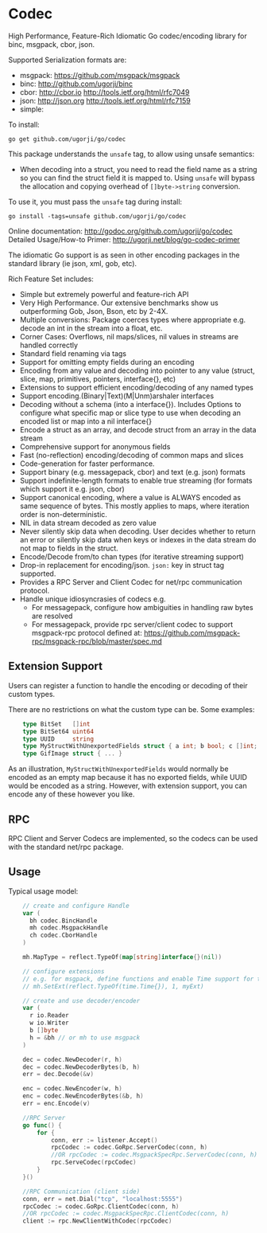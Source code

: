# Codec

High Performance, Feature-Rich Idiomatic Go codec/encoding library for
binc, msgpack, cbor, json.

Supported Serialization formats are:

  - msgpack: https://github.com/msgpack/msgpack
  - binc:    http://github.com/ugorji/binc
  - cbor:    http://cbor.io http://tools.ietf.org/html/rfc7049
  - json:    http://json.org http://tools.ietf.org/html/rfc7159
  - simple: 

To install:

    go get github.com/ugorji/go/codec

This package understands the `unsafe` tag, to allow using unsafe semantics:

  - When decoding into a struct, you need to read the field name as a string 
    so you can find the struct field it is mapped to.
    Using `unsafe` will bypass the allocation and copying overhead of `[]byte->string` conversion.

To use it, you must pass the `unsafe` tag during install:

```
go install -tags=unsafe github.com/ugorji/go/codec 
```

Online documentation: http://godoc.org/github.com/ugorji/go/codec  
Detailed Usage/How-to Primer: http://ugorji.net/blog/go-codec-primer

The idiomatic Go support is as seen in other encoding packages in
the standard library (ie json, xml, gob, etc).

Rich Feature Set includes:

  - Simple but extremely powerful and feature-rich API
  - Very High Performance.
    Our extensive benchmarks show us outperforming Gob, Json, Bson, etc by 2-4X.
  - Multiple conversions:
    Package coerces types where appropriate 
    e.g. decode an int in the stream into a float, etc.
  - Corner Cases: 
    Overflows, nil maps/slices, nil values in streams are handled correctly
  - Standard field renaming via tags
  - Support for omitting empty fields during an encoding
  - Encoding from any value and decoding into pointer to any value
    (struct, slice, map, primitives, pointers, interface{}, etc)
  - Extensions to support efficient encoding/decoding of any named types
  - Support encoding.(Binary|Text)(M|Unm)arshaler interfaces
  - Decoding without a schema (into a interface{}).
    Includes Options to configure what specific map or slice type to use
    when decoding an encoded list or map into a nil interface{}
  - Encode a struct as an array, and decode struct from an array in the data stream
  - Comprehensive support for anonymous fields
  - Fast (no-reflection) encoding/decoding of common maps and slices
  - Code-generation for faster performance.
  - Support binary (e.g. messagepack, cbor) and text (e.g. json) formats
  - Support indefinite-length formats to enable true streaming 
    (for formats which support it e.g. json, cbor)
  - Support canonical encoding, where a value is ALWAYS encoded as same sequence of bytes.
    This mostly applies to maps, where iteration order is non-deterministic.
  - NIL in data stream decoded as zero value
  - Never silently skip data when decoding.
    User decides whether to return an error or silently skip data when keys or indexes
    in the data stream do not map to fields in the struct.
  - Encode/Decode from/to chan types (for iterative streaming support)
  - Drop-in replacement for encoding/json. `json:` key in struct tag supported.
  - Provides a RPC Server and Client Codec for net/rpc communication protocol.
  - Handle unique idiosyncrasies of codecs e.g. 
    - For messagepack, configure how ambiguities in handling raw bytes are resolved 
    - For messagepack, provide rpc server/client codec to support
      msgpack-rpc protocol defined at:
      https://github.com/msgpack-rpc/msgpack-rpc/blob/master/spec.md

## Extension Support

Users can register a function to handle the encoding or decoding of
their custom types.

There are no restrictions on what the custom type can be. Some examples:

```go
    type BitSet   []int
    type BitSet64 uint64
    type UUID     string
    type MyStructWithUnexportedFields struct { a int; b bool; c []int; }
    type GifImage struct { ... }
```

As an illustration, `MyStructWithUnexportedFields` would normally be
encoded as an empty map because it has no exported fields, while UUID
would be encoded as a string. However, with extension support, you can
encode any of these however you like.

## RPC

RPC Client and Server Codecs are implemented, so the codecs can be used
with the standard net/rpc package.

## Usage

Typical usage model:

```go
    // create and configure Handle
    var (
      bh codec.BincHandle
      mh codec.MsgpackHandle
      ch codec.CborHandle
    )

    mh.MapType = reflect.TypeOf(map[string]interface{}(nil))

    // configure extensions
    // e.g. for msgpack, define functions and enable Time support for tag 1
    // mh.SetExt(reflect.TypeOf(time.Time{}), 1, myExt)

    // create and use decoder/encoder
    var (
      r io.Reader
      w io.Writer
      b []byte
      h = &bh // or mh to use msgpack
    )

    dec = codec.NewDecoder(r, h)
    dec = codec.NewDecoderBytes(b, h)
    err = dec.Decode(&v)

    enc = codec.NewEncoder(w, h)
    enc = codec.NewEncoderBytes(&b, h)
    err = enc.Encode(v)

    //RPC Server
    go func() {
        for {
            conn, err := listener.Accept()
            rpcCodec := codec.GoRpc.ServerCodec(conn, h)
            //OR rpcCodec := codec.MsgpackSpecRpc.ServerCodec(conn, h)
            rpc.ServeCodec(rpcCodec)
        }
    }()

    //RPC Communication (client side)
    conn, err = net.Dial("tcp", "localhost:5555")
    rpcCodec := codec.GoRpc.ClientCodec(conn, h)
    //OR rpcCodec := codec.MsgpackSpecRpc.ClientCodec(conn, h)
    client := rpc.NewClientWithCodec(rpcCodec)
```